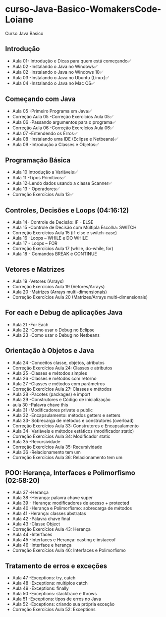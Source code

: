 # curso-Java-Basico-WomakersCode-Loiane

Curso Java Basico
## Introdução
- Aula 01- Introdução e Dicas para quem está começando✅
- Aula 02 -Instalando o Java no Windows✅
- Aula 02 -Instalando o Java no Windows 10✅
- Aula 03 -Instalando o Java no Ubuntu (Linux)✅
- Aula 04 -Instalando o Java no Mac OS✅

## Começando com Java
- Aula 05 -Primeiro Programa em Java✅
- Correção Aula 05 -Correção Exercícios Aula 05✅
- Aula 06 -Passando argumentos para o programa✅
- Correção Aula 06 -Correção Exercícios Aula 06✅
- Aula 07 -Entendendo os Erros✅
- Aula 08 -Instalando uma IDE (Eclipse e Netbeans)✅
- Aula 09 -Introdução a Classes e Objetos✅
## Programação Básica

- Aula 10 Introdução a Variáveis✅
- Aula 11 -Tipos Primitivos✅
- Aula 12-Lendo dados usando a classe Scanner✅
- Aula 13 - Operadores✅
- Correção Exercícios Aula 13✅
## Controles, Decisões e Loops (04:16:12)
- Aula 14- Controle de Decisão: IF - ELSE
- Aula 15 -Controle de Decisão com Múltipla Escolha: SWITCH
-  Correção Exercícios Aula 15 (if-else e switch-case)
- Aula 16  -Loops – WHILE e DO WHILE
- Aula 17 - Loops – FOR
- Correção Exercícios Aula 17 (while, do-while, for)
- Aula 18 - Comandos BREAK e CONTINUE
## Vetores e Matrizes  
- Aula 19 -Vetores (Arrays)
- Correção Exercícios Aula 19 (Vetores/Arrays)
- Aula 20 -Matrizes (Arrays multi-dimensionais)
- Correção Exercícios Aula 20 (Matrizes/Arrays multi-dimensionais)

## For each e Debug de aplicações Java  
- Aula 21 -For Each
- Aula 22 -Como usar o Debug no Eclipse
- Aula 23 -Como usar o Debug no Netbeans
## Orientação à Objetos e Java  
- Aula 24 -Conceitos classe, objetos, atributos
- Correção Exercícios Aula 24: Classes e atributos
- Aula 25 -Classes e métodos simples
- Aula 26 -Classes e métodos com retorno
- Aula 27 -Classes e métodos com parâmetros
- Correção Exercícios Aula 27: Classes e métodos
- Aula 28 -Pacotes (packages) e import
- Aula 29 -Construtores e Código de inicialização
- aula 30 -Palavra chave this
- Aula 31 -Modificadores private e public
- Aula 32 -Encapsulamento: métodos getters e setters
- Aula 33- Sobrecarga de métodos e construtores (overload)
- Correção Exercícios Aula 33: Construtores e Encapsulamento
- Aula 34- Variáveis e métodos estáticos (modificador static)
- Correção Exercícios Aula 34: Modificador static
- Aula 35 -Recursividade
- Correção Exercícios Aula 35: Recursividade
- Aula 36 -Relacionamento tem um
- Correção Exercícios Aula 36: Relacionamento tem um
## POO: Herança, Interfaces e Polimorfismo (02:58:20)
- Aula 37 -Herança
- Aula 38 -Herança: palavra chave super
- Aula 39 - Herança: modificadores de acesso + protected
- Aula 40 -Herança e Polimorfismo: sobrecarga de métodos
- Aula 41 -Herança: classes abstratas
- Aula 42 -Palavra chave final
- Aula 43 -Classe Object
- Correção Exercícios Aula 43: Herança
- Aula 44 -Interfaces
- Aula 45 -Interfaces e Herança: casting e instaceof
- Aula 46 -Interface e herança
- Correção Exercícios Aula 46: Interfaces e Polimorfismo

## Tratamento de erros e exceções  
- Aula 47 -Exceptions: try, catch
- Aula 48 -Exceptions: multiplos catch
- Aula 49 -Exceptions: finally
- Aula 50 -Exceptions: stacktrace e throws
- Aula 51 -Exceptions: tipos de erros no Java
- Aula 52 -Exceptions: criando sua própria exceção
- Correção Exercícios Aula 52: Exceptions
